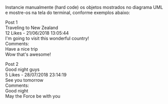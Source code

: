 Instancie manualmente (hard code) os objetos mostrados no diagrama UML e mostre-os na tela do terminal, conforme exemplos abaixo:

Post 1<br>
Traveling to New Zealand<br>
12 Likes - 21/06/2018 13:05:44<br>
I'm going to visit this wonderful country!<br>
Comments:<br>
Have a nice trip<br>
Wow that's awesome!

Post 2<br>
Good night guys<br>
5 Likes - 28/07/2018 23:14:19<br>
See you tomorrow<br>
Comments:<br>
Good night<br>
May the Force be with you